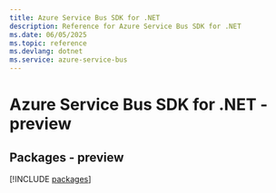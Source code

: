 ```yaml
---
title: Azure Service Bus SDK for .NET
description: Reference for Azure Service Bus SDK for .NET
ms.date: 06/05/2025
ms.topic: reference
ms.devlang: dotnet
ms.service: azure-service-bus
---
```

# Azure Service Bus SDK for .NET - preview
## Packages - preview
[!INCLUDE [packages](service-bus-index.md)]